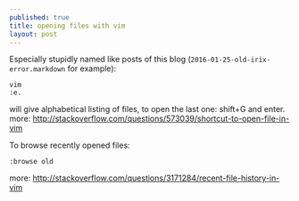 ```yaml
---
published: true
title: opening files with vim
layout: post
---
```

Especially stupidly named like posts of this blog (`2016-01-25-old-irix-error.markdown` for example):

    vim
    :e.

will give alphabetical listing of files, to open the last one: shift+G and enter.  
more: <http://stackoverflow.com/questions/573039/shortcut-to-open-file-in-vim>

To browse recently opened files: 

    :browse old

more: <http://stackoverflow.com/questions/3171284/recent-file-history-in-vim>
